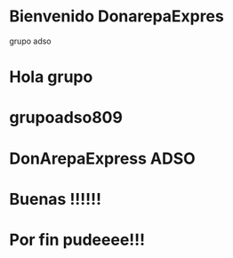 # Bienvenido DonarepaExpres
grupo adso
# Hola grupo
# grupoadso809
# DonArepaExpress ADSO
# Buenas !!!!!!
# Por fin pudeeee!!! 
